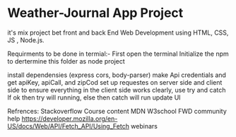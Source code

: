 # Weather-Journal App Project
it's mix project bet front and back End Web Development using HTML, CSS, JS , Node.js.


Requirments to be done in termial:-
First open the terminal 
Initialize the npm to dertermine this folder as node project 

install dependensies (express cors, body-parser)
make Api credentials and get apiKey, apiCall, and zipCod
set up requestes on server side and client side
to ensure everything in the client side  works clearly, use try and catch
If ok then try will running, else then catch will run
update UI

Refrences:
Stackoverflow
Course content
MDN
W3school
FWD community help
https://developer.mozilla.org/en-US/docs/Web/API/Fetch_API/Using_Fetch
webinars 


